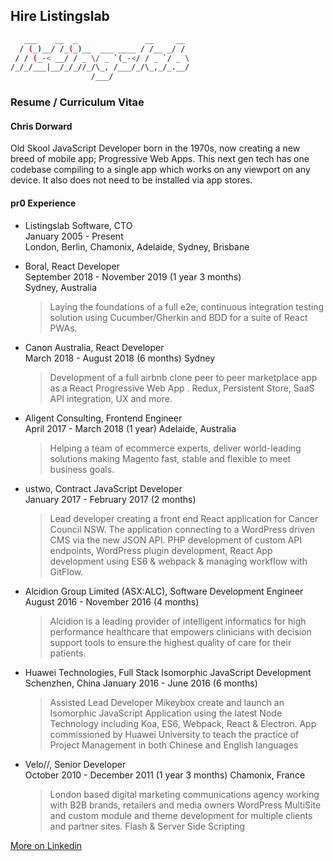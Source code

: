 ## Hire Listingslab


```bash
   ___    __  _               __     __
  / (_)__/ /_(_)__  ___ ____ / /__ _/ /
 / / (_-< __/ / _ \/ _ `(_-</ / _ `/ _ \
/_/_/___|__/_/_//_/\_, /___/_/\_,_/_.__/
                  /___/

```

### Resume / Curriculum Vitae

#### Chris Dorward

Old Skool JavaScript Developer born in the 1970s, now creating a new breed of mobile app; Progressive Web Apps. This next gen tech has one codebase compiling to a single app which works on any viewport on any device. It also does not need to be installed via app stores.

#### pr0 Experience

- Listingslab Software, CTO  
   January 2005 - Present  
  London, Berlin, Chamonix, Adelaide, Sydney, Brisbane

- Boral, React Developer  
   September 2018 - November 2019 (1 year 3 months)  
   Sydney, Australia

  > Laying the foundations of a full e2e, continuous integration testing solution using Cucumber/Gherkin and BDD for a suite of React PWAs.

- Canon Australia, React Developer  
   March 2018 - August 2018 (6 months) Sydney

  > Development of a full airbnb clone peer to peer marketplace app as a React Progressive Web App . Redux, Persistent Store, SaaS API integration, UX and more.

- Aligent Consulting, Frontend Engineer  
  April 2017 - March 2018 (1 year)
  Adelaide, Australia

  > Helping a team of ecommerce experts, deliver world-leading solutions making Magento fast, stable and flexible to meet business goals.

- ustwo, Contract JavaScript Developer  
   January 2017 - February 2017 (2 months)

  > Lead developer creating a front end React application for Cancer Council NSW. The application connecting to a WordPress driven CMS via the new JSON API. PHP development of custom API endpoints, WordPress plugin development, React App development using ES6 & webpack & managing workflow with GitFlow.

- Alcidion Group Limited (ASX:ALC), Software Development Engineer  
   August 2016 - November 2016 (4 months)

   > Alcidion is a leading provider of intelligent informatics for high performance healthcare that empowers clinicians with decision support tools to ensure the highest quality of care for their patients.


- Huawei Technologies, Full Stack Isomorphic JavaScript Development  
   Schenzhen, China
  January 2016 - June 2016 (6 months)

  > Assisted Lead Developer Mikeybox create and launch an Isomorphic JavaScript Application using the latest Node Technology including Koa, ES6, Webpack, React & Electron. App commissioned by Huawei University to teach the practice of Project Management in both Chinese and English languages

- Velo//, Senior Developer  
   October 2010 - December 2011 (1 year 3 months) Chamonix, France

  > London based digital marketing communications agency working with B2B brands, retailers and media owners WordPress MultiSite and custom module and theme development for multiple clients and partner sites. Flash & Server Side Scripting

[More on Linkedin](https://www.linkedin.com/in/listingslab)